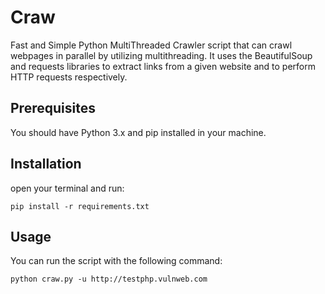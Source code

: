 # Craw
Fast and Simple Python MultiThreaded Crawler script that can crawl webpages in parallel by utilizing multithreading. It uses the BeautifulSoup and requests libraries to extract links from a given website and to perform HTTP requests respectively.
## Prerequisites
You should have Python 3.x and pip installed in your machine.
## Installation
open your terminal and run:
```
pip install -r requirements.txt
```
## Usage
You can run the script with the following command:
```
python craw.py -u http://testphp.vulnweb.com
```
